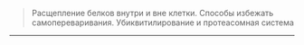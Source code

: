 
> Расщепление белков внутри и вне клетки. Способы избежать самопереваривания. Убиквитилирование и протеасомная система

---

